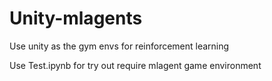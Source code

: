 # Unity-mlagents
Use unity as the gym envs for reinforcement learning

Use Test.ipynb for try out
require mlagent game environment 
